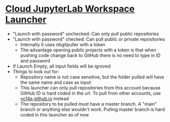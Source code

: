 # [Cloud JupyterLab Workspace Launcher](https://beginnersc.github.io/)

* "Launch with password" unchecked: Can only pull public repositories
* "Launch with password" checked: Can pull public or private repositories
   * Internally it uses nbgitpuller with a token
   * The advantage opening public projects with a token is that when pushing code change back to GitHub there is no need to type in ID and password
* If Launch Empty, all input fields will be ignored
* Things to look out for: 
  * Repository name is not case sensitive, but the folder pulled will have the same name and case as input
  * This launcher can only pull repositories from this account because GitHub ID is hard coded in the url. To pull from other accounts, use [yc14e.github.io](https://yc14e.github.io/) instead
  * The repository to be pulled must have a master branch. A "main" branch or anything else wouldn't work. Pulling master branch is hard coded in this launcher as of now
